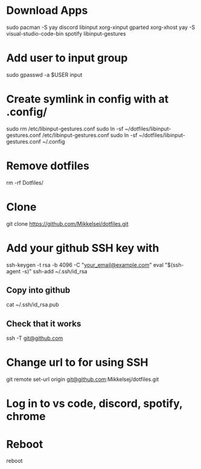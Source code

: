 # Download Apps
sudo pacman -S yay discord libinput xorg-xinput gparted xorg-xhost
yay -S visual-studio-code-bin spotify libinput-gestures

# Add user to input group
sudo gpasswd -a $USER input

# Create symlink in config with at .config/
sudo rm /etc/libinput-gestures.conf
sudo ln -sf ~/dotfiles/libinput-gestures.conf /etc/libinput-gestures.conf
sudo ln -sf ~/dotfiles/libinput-gestures.conf ~/.config

# Remove dotfiles
rm -rf Dotfiles/

# Clone
git clone https://github.com/Mikkelsej/dotfiles.git

# Add your github SSH key with
ssh-keygen -t rsa -b 4096 -C "your_email@example.com"
eval "$(ssh-agent -s)"
ssh-add ~/.ssh/id_rsa
## Copy into github
cat ~/.ssh/id_rsa.pub
## Check that it works
ssh -T git@github.com

# Change url to for using SSH
git remote set-url origin git@github.com:Mikkelsej/dotfiles.git

# Log in to vs code, discord, spotify, chrome

# Reboot
reboot
